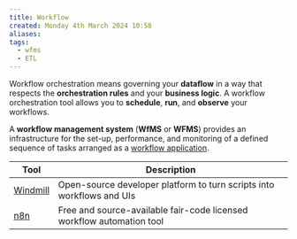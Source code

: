 ```yaml
---
title: Workflow
created: Monday 4th March 2024 10:58
aliases: 
tags:
  - wfms
  - ETL
---
```

Workflow orchestration means governing your **dataflow** in a way that respects the **orchestration rules** and your **business logic**. A workflow orchestration tool allows you to **schedule**, **run**, and **observe** your workflows.

A **workflow management system** (**WfMS** or **WFMS**) provides an infrastructure for the set-up, performance, and monitoring of a defined sequence of tasks arranged as a [workflow application](https://en.wikipedia.org/wiki/Workflow_application "Workflow application").

| Tool                                                  | Description                                                           |
| ----------------------------------------------------- | --------------------------------------------------------------------- |
| [Windmill](https://github.com/windmill-labs/windmill) | Open-source developer platform to turn scripts into workflows and UIs |
| [n8n](https://github.com/n8n-io/n8n)                  | Free and source-available fair-code licensed workflow automation tool |
